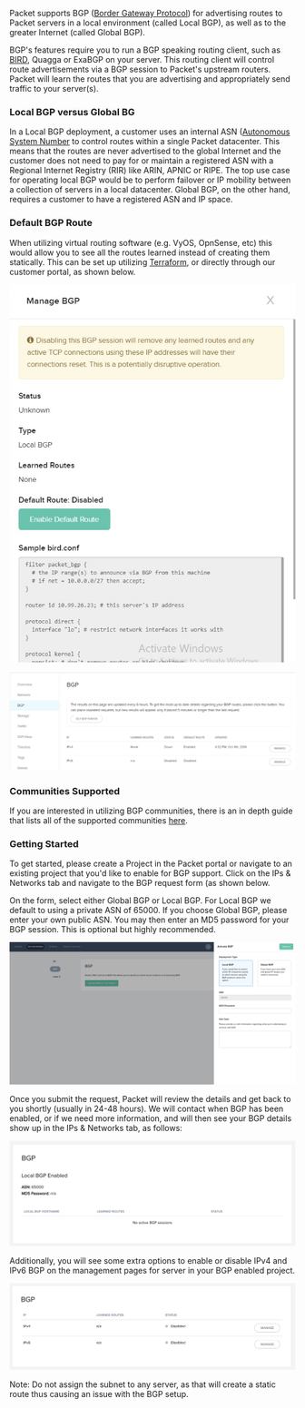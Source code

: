 <!--<meta>
{
    "title":"Local and Global BGP",
    "description":"Using BGP Global/Local on Packet",
    "tag":["BGP", "BGP Local", "BGP Global"]
}
</meta>-->

Packet supports BGP ([Border Gateway Protocol](https://en.wikipedia.org/wiki/Border_Gateway_Protocol)) for advertising routes to Packet servers in a local environment (called Local BGP), as well as to the greater Internet (called Global BGP).

BGP's features require you to run a BGP speaking routing client, such as [BIRD](http://bird.network.cz/?get_doc&f=bird.html), Quagga or ExaBGP on your server. This routing client will control route advertisements via a BGP session to Packet's upstream routers. Packet will learn the routes that you are advertising and appropriately send traffic to your server(s).

### Local BGP versus Global BG
In a Local BGP deployment, a customer uses an internal ASN
([Autonomous System Number](https://en.wikipedia.org/wiki/Autonomous_system_(Internet)) to control routes within a single Packet datacenter. This means that the routes are never advertised to the global Internet and the customer does not need to pay for or maintain a registered ASN with a Regional Internet Registry (RIR) like ARIN, APNIC or RIPE. The top use case for operating local BGP would be to perform failover or IP mobility between a collection of servers in a local datacenter. Global BGP, on the other hand, requires a customer to have a registered ASN and IP space.

### Default BGP Route  
When utilizing virtual routing software (e.g. VyOS, OpnSense, etc) this would allow you to see all the routes learned instead of creating them statically. This can be set up utilizing [Terraform](https://www.terraform.io/docs/providers/packet/r/bgp_session.html), or directly through our customer portal, as shown below.

![enable default route 1](/images/bgp/Enable-Default-Route-1.png)

![enable default route 2](/images/bgp/Enable-Default-Route-2.png)    

### Communities Supported
If you are interested in utilizing BGP communities, there is an in depth guide that lists all of the supported communities [here](/guides/BGP-global-communities.md).


### Getting Started
To get started, please create a Project in the Packet portal or navigate to an existing project that you'd like to enable for BGP support. Click on the IPs & Networks tab and navigate to the BGP request form (as shown below.

On the form, select either Global BGP or Local BGP. For Local BGP we default to using a private ASN of 65000. If you choose Global BGP, please enter your own public ASN. You may then enter an MD5 password for your BGP session. This is optional but highly recommended.

![enable BGP at project level 1](/images/bgp/Enable-BGP-Project-1.png)

Once you submit the request, Packet will review the details and get back to you shortly (usually in 24-48 hours). We will contact  when BGP has been enabled, or if we need more information, and will then see your BGP details show up in the IPs & Networks tab, as follows:

![enable BGP at project level 2](/images/bgp/Enable-BGP-Project-2.png)

Additionally, you will see some extra options to enable or disable IPv4 and IPv6 BGP on the management pages for server in your BGP enabled project.

![enable BGP at server level](/images/bgp/Enable-BGP-Server.png)️

Note: Do not assign the subnet to any server, as that will create a static route thus causing an issue with the BGP setup.
